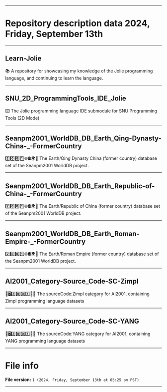 
***

# Repository description data 2024, Friday, September 13th

---

## Learn-Jolie

📚️ A repository for showcasing my knowledge of the Jolie programming language, and continuing to learn the language. 

---

## SNU_2D_ProgrammingTools_IDE_Jolie

⌨️ The Jolie programming language IDE submodule for SNU Programming Tools (2D Mode)

---

## Seanpm2001_WorldDB_DB_Earth_Qing-Dynasty-China-_-FormerCountry

2️⃣️0️⃣️0️⃣️1️⃣️🌐️🛢️🌍️🏴️ The Earth/Qing Dynasty China (former country) database set of the Seanpm2001 WorldDB project.

---

## Seanpm2001_WorldDB_DB_Earth_Republic-of-China-_-FormerCountry

2️⃣️0️⃣️0️⃣️1️⃣️🌐️🛢️🌍️🏴️ The Earth/Republic of China (former country) database set of the Seanpm2001 WorldDB project.

---

## Seanpm2001_WorldDB_DB_Earth_Roman-Empire-_-FormerCountry

2️⃣️0️⃣️0️⃣️1️⃣️🌐️🛢️🌍️🏴️ The Earth/Roman Empire (former country) database set of the Seanpm2001 WorldDB project.

---

## AI2001_Category-Source_Code-SC-Zimpl

🧠️🖥️2️⃣️0️⃣️0️⃣️1️⃣️💾️📜️ The sourceCode:Zimpl category for AI2001, containing Zimpl programming language datasets

---

## AI2001_Category-Source_Code-SC-YANG

🧠️🖥️2️⃣️0️⃣️0️⃣️1️⃣️💾️📜️ The sourceCode:YANG category for AI2001, containing YANG programming language datasets

***

# File info

**File version:** `1 (2024, Friday, September 13th at 05:25 pm PST)`

***

